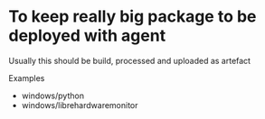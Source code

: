 
# **To keep really big package to be deployed with agent**

Usually this should be build, processed and uploaded as artefact 

Examples
- windows/python
- windows/librehardwaremonitor